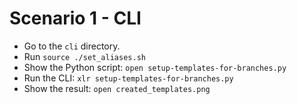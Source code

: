 

# Scenario 1 - CLI

* Go to the `cli` directory.
* Run `source ./set_aliases.sh`
* Show the Python script: `open setup-templates-for-branches.py`
* Run the CLI: `xlr setup-templates-for-branches.py`
* Show the result: `open created_templates.png`
